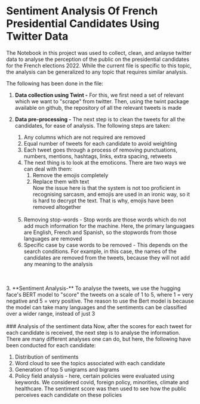 # Sentiment Analysis Of French Presidential Candidates Using Twitter Data

The Notebook in this project was used to collect, clean, and anlayse
twitter data to analyse the perception of the public on the
presidential candidates for the French elections 2022. While
the current file is specific to this topic, the analysis can
be generalized to any topic that requires similar analysis.

The following has been done in the file:

1. **Data collection using Twint -** For this, we first need
a set of relevant which we want to "scrape" from twitter.
Then, using the twint package available on github, the repository
of all the relevant tweets is made


2. **Data pre-processing -** The next step is to clean the tweets
for all the candidates, for ease of analysis. The following steps are taken:
   1. Any columns which are not required are removed
   2. Equal number of tweets for each candidate to avoid weighting
   3. Each tweet goes through a process of removing punctuations, numbers, mentions, hashtags, links, extra spacing, retweets
   4. The next thing is to look at the emoticons. There are two ways we can deal with them:
      1. Remove the emojis completely
      2. Replace them with text<br/>
   Now the issue here is that the system is not too proficient
   in recognising sarcasm, and emojis are used in an ironic way,
   so it is hard to decrypt the text. That is why, emojis have been
   removed altogether <br/>
      <br/>
   5. Removing stop-words - Stop words are those words
   which do not add much information for the machine. Here,
    the primary languagaes are English, French and Spanish, so the stopwords from those languages are removed
   6. Specific case by case words to be removed - This depends on the search conditions. For example, 
   in this case, the names of the candidates are removed from the tweets, because they will not add any meaning to the analysis
<br/>
<br/>
3. **Sentiment Analysis-**  To analyse the tweets, we use
the hugging face's BERT model to "score" the tweets on a scale of 1 to 5,
where 1 = very negative and 5 = very positive. The reason to use
the Bert model is because the model can take many languages and the sentiments can
be classified over a wider range, instead of just 3
<br>
<br>
### Analysis of the sentiment data
Now, after the scores for each tweet for each candidate is received, the next step is to analyse the information.
There are many different analyses one can do, but here, the following have been conducted for each candidate:<br/>

1. Distribution of sentiments
2. Word cloud to see the topics associated with each candidate
3. Generation of top 5 unigrams and bigrams
4. Policy field analysis - here, certain policies were evaluated using keywords. We considered covid, foreign policy, minorities, climate and healthcare.
The sentiment score was then used to see how the public perceives each candidate on these policies
      


